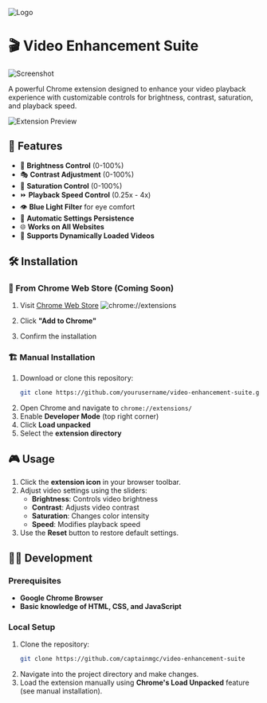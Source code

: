 ![Logo](https://blogger.googleusercontent.com/img/b/R29vZ2xl/AVvXsEiNxyRkFRMor3aMWVk0vtjeSXtJaQHquIvfG9TYSLtj0zLLuGcCkgf0w6pfeakBpPsHv-kj4uuMZDtNrtg0RHfGui3iOc1nY-olttI3QDC70Yra4anl-n7WZsL8Yy7K05gTExyNe-atFkeY0V0_m6JggBM6Sr9e8NuGcyCcgGkzAPNgFeaIXPPBk5DGDL8/s16000/logo-vec.png)

# 🎬 Video Enhancement Suite
![Screenshot](https://blogger.googleusercontent.com/img/b/R29vZ2xl/AVvXsEgRG2NlbxofN8ACsG6NtlPanVvGmhysCJkF1Of1t3qDz8U3ZvxWtJv7Pm7LIBuvZx8typWCaOo8gxIQHnMbTzqY8xOIfCRZroaKXiMdLiDwCPhvrRxTLd6so9wazP8hO0EeS6IhkqR1z_UfBiwI22CMH3f6fo0cjh2pEvlMTN5EdZ2my-ajo1xM6JTH2SU/s16000/Ekran%20g%C3%B6r%C3%BCnt%C3%BCs%C3%BC%202025-03-13%20112437.png)


A powerful Chrome extension designed to enhance your video playback experience with customizable controls for brightness, contrast, saturation, and playback speed.

![Extension Preview](screenshots/preview.png)

## 🚀 Features

- 🎨 **Brightness Control** (0-100%)
- 🎭 **Contrast Adjustment** (0-100%)
- 🌈 **Saturation Control** (0-100%)
- ⏩ **Playback Speed Control** (0.25x - 4x)
- 👁️ **Blue Light Filter** for eye comfort
- 💾 **Automatic Settings Persistence**
- 🌐 **Works on All Websites**
- 🎥 **Supports Dynamically Loaded Videos**

## 🛠️ Installation

### 📌 From Chrome Web Store (Coming Soon)
1. Visit [Chrome Web Store](chrome://extensions/)
![chrome://extensions](https://blogger.googleusercontent.com/img/b/R29vZ2xl/AVvXsEiNxyRkFRMor3aMWVk0vtjeSXtJaQHquIvfG9TYSLtj0zLLuGcCkgf0w6pfeakBpPsHv-kj4uuMZDtNrtg0RHfGui3iOc1nY-olttI3QDC70Yra4anl-n7WZsL8Yy7K05gTExyNe-atFkeY0V0_m6JggBM6Sr9e8NuGcyCcgGkzAPNgFeaIXPPBk5DGDL8/s16000/logo-vec.png)

2. Click **"Add to Chrome"**
3. Confirm the installation

### 🏗️ Manual Installation
1. Download or clone this repository:
   ```bash
   git clone https://github.com/yourusername/video-enhancement-suite.git

2. Open Chrome and navigate to `chrome://extensions/`
3. Enable **Developer Mode** (top right corner)
4. Click **Load unpacked**
5. Select the **extension directory**

## 🎮 Usage

1. Click the **extension icon** in your browser toolbar.
2. Adjust video settings using the sliders:
   - **Brightness**: Controls video brightness
   - **Contrast**: Adjusts video contrast
   - **Saturation**: Changes color intensity
   - **Speed**: Modifies playback speed
3. Use the **Reset** button to restore default settings.

## 👨‍💻 Development

### Prerequisites

- **Google Chrome Browser**
- **Basic knowledge of HTML, CSS, and JavaScript**

### Local Setup

1. Clone the repository:
   ```bash
   git clone https://github.com/captainmgc/video-enhancement-suite
   ```
2. Navigate into the project directory and make changes.
3. Load the extension manually using **Chrome's Load Unpacked** feature (see manual installation).


```
```
